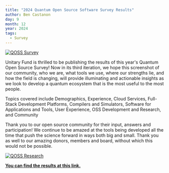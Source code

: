 ```yaml
---
title: "2024 Quantum Open Source Software Survey Results"
author: Ben Castanon
day: 9
month: 12
year: 2024
tags:
  - Survey
---
```


[![](/images/2024_QOSS_Social_card_.png "QOSS Survey")](https://unitaryfoundation.github.io/survey-2024/)

Unitary Fund is thrilled to be publishing the results of this year's Quantum Open Source Survey! Now in its third iteration, we hope this screenshot of our community, who we are, what tools we use, where our strengths lie, and how the field is changing, will provide illuminating and actionable insights as we look to develop a quantum ecosystem that is the most useful to the most people.  

Topics covered include Demographics, Experience, Cloud Services, Full-Stack Development Platforms, Compilers and Simulators, Software for Applications and Tools, User Experience, OSS Development and Research, and Community

Thank you to our open source community for their input, answers and participation! We continue to be amazed at the tools being developed all the time that push the science forward in ways both big and small. Thank you as well to our amazing donors, members and board, without which this would not be possible. 


[![](/images/QOSS_2024_MostPromising.png "QOSS Research")](https://unitaryfoundation.github.io/survey-2024/)


[**You can find the results at this link.**](https://unitaryfoundation.github.io/survey-2024/)

